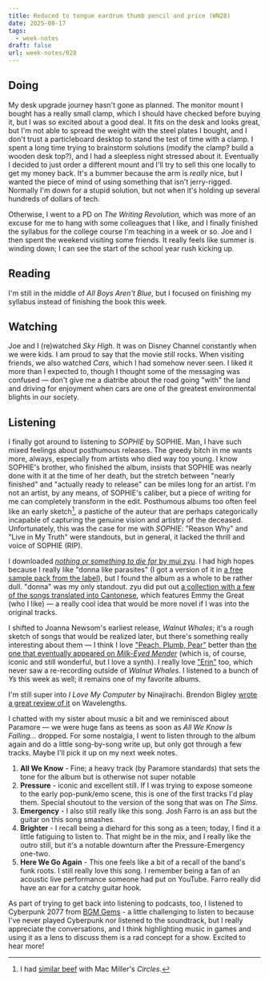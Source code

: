 ```yaml
---
title: Reduced to tongue eardrum thumb pencil and price (WN28)
date: 2025-08-17
tags:
  - week-notes
draft: false
url: week-notes/028
---
```

## Doing
My desk upgrade journey hasn't gone as planned. The monitor mount I bought has a really small clamp, which I should have checked before buying it, but I was so excited about a good deal. It fits on the desk and looks great, but I'm not able to spread the weight with the steel plates I bought, and I don't trust a particleboard desktop to stand the test of time with a clamp. I spent a long time trying to brainstorm solutions (modify the clamp? build a wooden desk top?), and I had a sleepless night stressed about it. Eventually I decided to just order a different mount and I'll try to sell this one locally to get my money back. It's a bummer because the arm is *really* nice, but I wanted the piece of mind of using something that isn't jerry-rigged. Normally I'm down for a stupid solution, but not when it's holding up several hundreds of dollars of tech.

Otherwise, I went to a PD on *The Writing Revolution,* which was more of an excuse for me to hang with some colleagues that I like, and I finally finished the syllabus for the college course I'm teaching in a week or so. Joe and I then spent the weekend visiting some friends. It really feels like summer is winding down; I can see the start of the school year rush kicking up.

## Reading
I'm still in the middle of *All Boys Aren't Blue,* but I focused on finishing my syllabus instead of finishing the book this week.

## Watching
Joe and I (re)watched *Sky High*. It was on Disney Channel constantly when we were kids. I am proud to say that the movie still rocks. When visiting friends, we also watched *Cars*, which I had somehow never seen. I liked it more than I expected to, though I thought some of the messaging was confused — don't give me a diatribe about the road going "with" the land and driving for enjoyment when cars are one of the greatest environmental blights in our society.

## Listening
I finally got around to listening to *SOPHIE* by SOPHIE. Man, I have such mixed feelings about posthumous releases. The greedy bitch in me wants more, always, especially from artists who died way too young. I know SOPHIE's brother, who finished the album, insists that SOPHIE was nearly done with it at the time of her death, but the stretch between "nearly finished" and "actually ready to release" can be miles long for an artist. I'm not an artist, by any means, of SOPHIE's caliber, but a piece of writing for me can completely transform in the edit. Posthumous albums too often feel like an early sketch[^1], a pastiche of the auteur that are perhaps categorically incapable of capturing the genuine vision and artistry of the deceased. Unfortunately, this was the case for me with *SOPHIE*: "Reason Why" and "Live in My Truth" were standouts, but in general, it lacked the thrill and voice of SOPHIE (RIP).

I downloaded [*nothing or something to die for* by mui zyu](https://muizyu.bandcamp.com/album/nothing-or-something-to-die-for). I had high hopes because I really like "donna like parasites" (I got a version of it in [a free sample pack from the label](https://fatherdaughterrecords.com/products/its-2025-and-wow-thats-unfortunate-but-well-get-thru-this-with-a-free-sampler-so-here-ya-go)), but I found the album as a whole to be rather dull. "donna" was my only standout. zyu did put out [a collection with a few of the songs translated into Cantonese](https://muizyu.bandcamp.com/album/nothing-or-something-to-die-for-cantonese-tasting-menu), which features Emmy the Great (who I like) — a really cool idea that would be more novel if I was into the original tracks.

I shifted to Joanna Newsom's earliest release, *Walnut Whales*; it's a rough sketch of songs that would be realized later, but there's something really interesting about them — I think I love ["Peach, Plumb, Pear"](https://www.youtube.com/watch?v=LtRoOGYTGJc) better than [the one that eventually appeared on *Milk-Eyed Mender*](https://joannanewsom.bandcamp.com/album/the-milk-eyed-mender) (which is, of course, iconic and still wonderful, but I love a synth). I really love ["Erin"](https://www.youtube.com/watch?v=BOACtsrSsgo) too, which never saw a re-recording outside of *Walnut Whales*. I listened to a bunch of *Ys* this week as well; it remains one of my favorite albums.

I'm still super into *I Love My Computer* by Ninajirachi. Brendon Bigley [wrote a great review of it](https://wavelengths.online/posts/a-good-album-i-love-my-computer-by-ninajirachi) on Wavelengths.

I chatted with my sister about music a bit and we reminisced about Paramore — we were huge fans as teens as soon as *All We Know Is Falling...* dropped. For some nostalgia, I went to listen through to the album again and do a little song-by-song write up, but only got through a few tracks. Maybe I'll pick it up on my next week notes.
1. **All We Know** - Fine; a heavy track (by Paramore standards) that sets the tone for the album but is otherwise not super notable
2. **Pressure** - iconic and excellent still. If I was trying to expose someone to the early pop-punk/emo scene, this is one of the first tracks I'd play them. Special shoutout to the version of the song that was on *The Sims*.
3. **Emergency** - I also still really like this song. Josh Farro is an ass but the guitar on this song smashes.
4. **Brighter** - I recall being a diehard for this song as a teen; today, I find it a little fatiguing to listen to. That might be in the mix, and I really like the outro still, but it's a notable downturn after the Pressure-Emergency one-two.
5. **Here We Go Again** - This one feels like a bit of a recall of the band's funk roots. I still really love this song. I remember being a fan of an acoustic live performance someone had put on YouTube. Farro really did have an ear for a catchy guitar hook.

As part of trying to get back into listening to podcasts, too, I listened to Cyberpunk 2077 from [BGM Gems](https://rss.com/podcasts/bgm-gems-pod) - a little challenging to listen to because I've never played Cyberpunk nor listened to the soundtrack, but I really appreciate the conversations, and I think highlighting music in games and using it as a lens to discuss them is a rad concept for a show. Excited to hear more!

[^1]: I had [similar beef](https://cassie.ink/week-notes/021/) with Mac Miller's *Circles*.